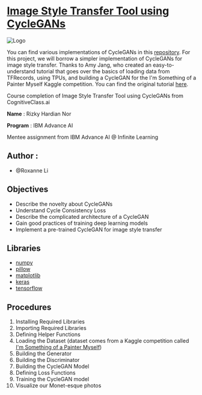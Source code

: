 # [Image Style Transfer Tool using CycleGANs](https://cognitiveclass.ai/courses/course-v1:IBM+GPXX0KSEEN+v1?authuser=0)

![Logo](https://cf-courses-data.s3.us.cloud-object-storage.appdomain.cloud/IBM-GPXX0KSEEN/images/starry_night.png)


You can find various implementations of CycleGANs in this [repository](https://github.com/junyanz/pytorch-CycleGAN-and-pix2pix). For this project, we will borrow a simpler implementation of CycleGANs for image style transfer. Thanks to Amy Jang, who created an easy-to-understand tutorial that goes over the basics of loading data from TFRecords, using TPUs, and building a CycleGAN for the I'm Something of a Painter Myself Kaggle competition. You can find the original tutorial [here](https://www.kaggle.com/code/amyjang/monet-cyclegan-tutorial/notebook#Create-submission-file).


Course completion of Image Style Transfer Tool using CycleGANs from CognitiveClass.ai


**Name** : Rizky Hardian Nor

**Program** : IBM Advance AI

Mentee assignment from IBM Advance AI @ Infinite Learning

## **Author** : 
 * @Roxanne Li

## Objectives

 -  Describe the novelty about CycleGANs
 -  Understand Cycle Consistency Loss
 -  Describe the complicated architecture of a CycleGAN
 -  Gain good practices of training deep learning models
 -  Implement a pre-trained CycleGAN for image style transfer

## Libraries

 - [numpy](https://numpy.org/)
 - [pillow](https://pillow.readthedocs.io/en/stable/)
 - [matplotlib](https://matplotlib.org/)
 - [keras](https://keras.io/)
 - [tensorflow](https://www.tensorflow.org/)

## Procedures

 1. Installing Required Libraries
 2. Importing Required Libraries
 3. Defining Helper Functions
 4. Loading the Dataset (dataset comes from a Kaggle competition called [I'm Something of a Painter Myself](https://www.kaggle.com/competitions/gan-getting-started/data))
 5. Building the Generator
 6. Building the Discriminator
 7. Building the CycleGAN Model
 8. Defining Loss Functions
 9. Training the CycleGAN model
 10. Visualize our Monet-esque photos
